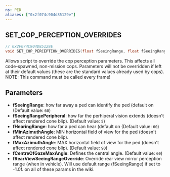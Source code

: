 ```yaml
---
ns: PED
aliases: ["0x2f074c904d85129e"]
---
```

## SET_COP_PERCEPTION_OVERRIDES

```c
// 0x2F074C904D85129E
void SET_COP_PERCEPTION_OVERRIDES(float fSeeingRange, float fSeeingRangePeripheral, float fHearingRange, float fMinAzimuthAngle, float fMaxAzimuthAngle, float fCentreOfGazeMaxAngle, float fRearViewSeeingRangeOverride);
```

Allows script to override the cop perception parameters. This affects all code-spawned, non-mission cops. Parameters will not be overridden if left at their default values (these are the standard values already used by cops). NOTE: This command must be called every frame!


## Parameters
* **fSeeingRange**: how far away a ped can identify the ped (default on (Default value: `60`)
* **fSeeingRangePeripheral**: how far the perhiperal vision extends (doesn't affect rendered cone blip). (Default value: `5`)
* **fHearingRange**: how far a ped can hear (default on (Default value: `60`)
* **fMinAzimuthAngle**: MIN horizontal field of view for the ped (doesn't affect rendered cone blip).
* **fMaxAzimuthAngle**: MAX horizontal field of view for the ped (doesn't affect rendered cone blip). (Default value: `90`)
* **fCentreOfGazeMaxAngle**: Defines the central angle. (Default value: `60`)
* **fRearViewSeeingRangeOverride**: Override rear view mirror perception range (when in vehicle). Will use default range (fSeeingRange) if set to -1.0f. on all of these params in the wiki.
